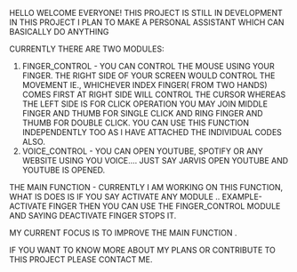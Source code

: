 HELLO WELCOME EVERYONE!
THIS PROJECT IS STILL IN DEVELOPMENT
IN THIS PROJECT I PLAN TO MAKE A PERSONAL ASSISTANT WHICH CAN BASICALLY DO ANYTHING

CURRENTLY THERE ARE TWO MODULES:
1) FINGER_CONTROL - YOU CAN CONTROL THE MOUSE USING YOUR FINGER. THE RIGHT SIDE OF YOUR SCREEN WOULD CONTROL THE MOVEMENT IE., WHICHEVER INDEX FINGER( FROM TWO HANDS) COMES FIRST AT RIGHT SIDE WILL CONTROL THE
CURSOR WHEREAS THE LEFT SIDE IS FOR CLICK OPERATION YOU MAY JOIN MIDDLE FINGER AND THUMB FOR SINGLE CLICK AND RING FINGER AND THUMB FOR DOUBLE CLICK. YOU CAN USE THIS FUNCTION INDEPENDENTLY TOO AS I HAVE ATTACHED THE
INDIVIDUAL CODES ALSO.
2) VOICE_CONTROL - YOU CAN OPEN YOUTUBE, SPOTIFY OR ANY WEBSITE USING YOU VOICE.... JUST SAY JARVIS OPEN YOUTUBE AND YOUTUBE IS OPENED.

THE MAIN FUNCTION - CURRENTLY I AM WORKING ON THIS FUNCTION, WHAT IS DOES IS IF YOU SAY ACTIVATE ANY MODULE .. EXAMPLE- ACTIVATE FINGER THEN YOU CAN USE THE FINGER_CONTROL MODULE AND SAYING DEACTIVATE FINGER STOPS IT.

MY CURRENT FOCUS IS TO IMPROVE THE MAIN FUNCTION .

IF YOU WANT TO KNOW MORE ABOUT MY PLANS OR CONTRIBUTE TO THIS PROJECT PLEASE CONTACT ME.
